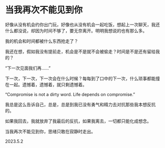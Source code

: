 # 当我再次不能见到你

好像从没有机会约你出门玩，好像也从没有机会一起吃饭，想起上一次聊天，我还什么都没说，却因为时间不够了，要无奈离开。明明我想说的也有那么多。

我的机会和时间都被什么东西抢走了？

我还在想，假如我没有提前走，机会是不是就不会被偷走？时间是不是还有留给我的？

“下一次见面我们再……”

下一次，下一次，下一次会在什么时候？每每到了口中的下一次，什么琐事都能撞在一起。遗憾着，遗憾着，就只剩遗憾着。

“Compromise is not a dirty word. Life depends on compromise.”

我总是这么告诉自己，总是，总是到我已没有勇气和精力去对抗那些我本想反抗的。

如果我回去，我就放弃了我最后的反抗，如果我离去，一切都只能化成想念。

当我再次不能见到你，思绪只敢在寂静时走出。

2023.5.2
